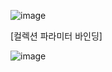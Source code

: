 ![image](https://user-images.githubusercontent.com/108928206/194313755-9721722f-771b-4e89-970d-4b38cf14fc19.png)

[컬렉션 파라미터 바인딩]

![image](https://user-images.githubusercontent.com/108928206/194314120-d8aa1088-ebb0-427d-9ca2-894ee8dbb8a5.png)
